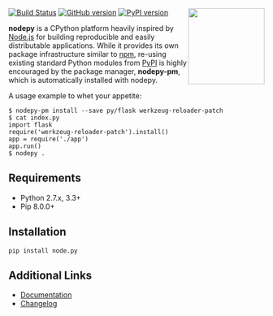 <img src="https://i.imgur.com/IfmOKFI.png" align="right" width="150px"></img>

[![Build Status](https://travis-ci.org/nodepy/nodepy.svg?branch=master)](https://travis-ci.org/nodepy/nodepy)
[![GitHub version](https://badge.fury.io/gh/nodepy%2Fnodepy.svg)](https://badge.fury.io/gh/nodepy%2Fnodepy)
[![PyPI version](https://badge.fury.io/py/node.py.svg)](https://badge.fury.io/py/node.py)

**nodepy** is a CPython platform heavily inspired by [Node.js] for building
reproducible and easily distributable applications. While it provides its own
package infrastructure similar to [npm], re-using existing standard Python
modules from [PyPI] is highly encouraged by the package manager, **nodepy-pm**,
which is automatically installed with nodepy.

A usage example to whet your appetite:

    $ nodepy-pm install --save py/flask werkzeug-reloader-patch 
    $ cat index.py
    import flask
    require('werkzeug-reloader-patch').install()
    app = require('./app')
    app.run()
    $ nodepy .

  [Node.js]: https://nodejs.org/
  [npm]: https://www.npmjs.com/
  [PyPI]: https://pypi.python.org/pypi
  [Pip]: https://pypi.python.org/pypi/pip
  [ppym.org]: https://ppym.org
  [Documentation]: https://nodepy.github.io/nodepy
  [Changelog]: docs/source/changelog.md

## Requirements

- Python 2.7.x, 3.3+
- Pip 8.0.0+

## Installation

    pip install node.py

## Additional Links

- [Documentation]
- [Changelog]
